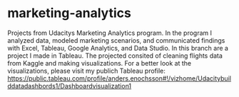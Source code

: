 # marketing-analytics
Projects from Udacitys Marketing Analytics program. 
In the program I analyzed data, modeled marketing scenarios, and communicated findings with Excel, Tableau, Google Analytics, and Data Studio. 
In this branch are a project I made in Tableau. The projected consited of cleaning flights data from Kaggle and making visualizations. 
For a better look at the visualizations, please visit my publich Tableau profile: https://public.tableau.com/profile/anders.enochsson#!/vizhome/Udacitybuilddatadashbords1/Dashboardvisualization1
